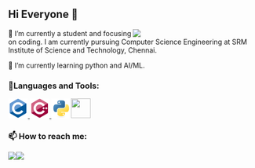 ## Hi Everyone 👋
<p><img align="right" src="https://octodex.github.com/images/spectrocat.png" width="250&quot;" style="max-width:70%;"></p>

🔭 I’m currently a student and focusing on coding. I am currently pursuing Computer Science Engineering at SRM Institute of Science and Technology, Chennai.

🌱 I’m currently learning python and AI/ML. 

<h3 align="left">📝Languages and Tools:</h3>
<p align="left"> <a href="https://www.cprogramming.com/" target="_blank"> <img src="https://raw.githubusercontent.com/devicons/devicon/master/icons/c/c-original.svg" alt="c" width="40" height="40"/> </a> <a href="https://www.w3schools.com/cpp/" target="_blank"> <img src="https://raw.githubusercontent.com/devicons/devicon/master/icons/cplusplus/cplusplus-original.svg" alt="cplusplus" width="40" height="40"/> </a> <a href="https://www.python.org" target="_blank"> <img src="https://raw.githubusercontent.com/devicons/devicon/master/icons/python/python-original.svg" alt="python" width="40" height="40"/></a><img src="https://upload.wikimedia.org/wikipedia/commons/9/9a/Visual_Studio_Code_1.35_icon.svg" width="40" height="40"></p>
<h3 align="left">📫 How to reach me:</h3>
<p><a href="https://www.linkedin.com/in/aryan-kapoor-566a7118b"><img src="https://img.icons8.com/color/48/000000/linkedin.png" width="6%"/></a><a href="https://github.com/Aryan-03-Kapoor"><img src="https://img.icons8.com/fluent/48/000000/github.png" width="6%"/><a href="https://www.instagram.com/aryankapoor03/"><img src="" width="5.5%"/></a>
  </a></p>


